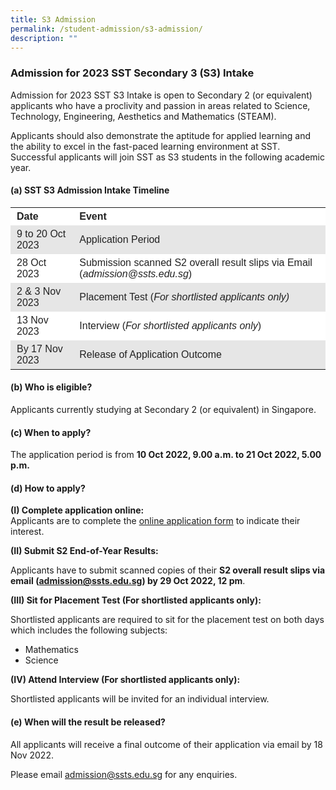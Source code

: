 ```yaml
---
title: S3 Admission
permalink: /student-admission/s3-admission/
description: ""
---
```

### Admission for 2023 SST Secondary 3 (S3) Intake

Admission for 2023 SST S3 Intake is open to Secondary 2 (or equivalent) applicants who have a proclivity and passion in areas related to Science, Technology, Engineering, Aesthetics and Mathematics (STEAM). 

Applicants should also demonstrate the aptitude for applied learning and the ability to excel in the fast-paced learning environment at SST. Successful applicants will join SST as S3 students in the following academic year.

#### (a) SST S3 Admission Intake Timeline

<table style="box-sizing: inherit; border-collapse: collapse; border-spacing: 0px; width: 820px; max-width: 100%; color: rgb(34, 34, 34); font-family: &quot;Source Sans Pro&quot;, sans-serif; font-size: 16px; font-style: normal; font-variant-ligatures: normal; font-variant-caps: normal; font-weight: 400; letter-spacing: normal; orphans: 2; text-align: start; text-transform: none; white-space: normal; widows: 2; word-spacing: 0px; -webkit-text-stroke-width: 0px; background-color: rgb(255, 255, 255); text-decoration-thickness: initial; text-decoration-style: initial; text-decoration-color: initial;"><tbody style="box-sizing: inherit;"><tr style="box-sizing: inherit; background: rgb(255, 255, 255);"><td style="box-sizing: inherit; padding: 5px 10px;"><strong style="box-sizing: inherit; font-weight: bold;">Date</strong></td><td style="box-sizing: inherit; padding: 5px 10px;"><strong style="box-sizing: inherit; font-weight: bold;">Event</strong></td></tr><tr style="box-sizing: inherit; background: rgb(230, 230, 230);"><td style="box-sizing: inherit; padding: 5px 10px;">9 to 20 Oct 2023</td><td style="box-sizing: inherit; padding: 5px 10px;">Application Period</td></tr><tr style="box-sizing: inherit; background: rgb(255, 255, 255);"><td style="box-sizing: inherit; padding: 5px 10px;">28 Oct 2023</td><td style="box-sizing: inherit; padding: 5px 10px;">Submission scanned S2 overall result slips via Email (<em style="box-sizing: inherit;">admission@ssts.edu.sg</em>)</td></tr><tr style="box-sizing: inherit; background: rgb(230, 230, 230);"><td style="box-sizing: inherit; padding: 5px 10px;">2 &amp; 3 Nov 2023</td><td style="box-sizing: inherit; padding: 5px 10px;">Placement Test (<em style="box-sizing: inherit;">For shortlisted applicants only)</em></td></tr><tr style="box-sizing: inherit; background: rgb(255, 255, 255);"><td style="box-sizing: inherit; padding: 5px 10px;">13 Nov 2023</td><td style="box-sizing: inherit; padding: 5px 10px;">Interview (<em style="box-sizing: inherit;">For shortlisted applicants only</em>)</td></tr><tr style="box-sizing: inherit; background: rgb(230, 230, 230);"><td style="box-sizing: inherit; padding: 5px 10px;">By 17 Nov 2023</td><td style="box-sizing: inherit; padding: 5px 10px;">Release of Application Outcome</td></tr></tbody></table>

#### (b) Who is eligible?

Applicants currently studying at Secondary 2 (or equivalent) in Singapore.

#### (c) When to apply?

The application period is from **10 Oct 2022, 9.00 a.m. to 21 Oct 2022, 5.00 p.m.**

#### (d) How to apply?

**(I) Complete application online:**  
Applicants are to complete the&nbsp;[online application form](https://form.gov.sg/6332543aeb453b0012ecb898) to indicate their interest.

**(II) Submit S2 End-of-Year Results:**

Applicants have to submit scanned copies of their **S2 overall result slips via email (admission@ssts.edu.sg) by 29 Oct 2022, 12 pm**.

**(III) Sit for Placement Test (For shortlisted applicants only):**

Shortlisted applicants are required to sit for the placement test on both days which includes the following subjects:

*   Mathematics
*   Science

**(IV) Attend Interview (For shortlisted applicants only):**

Shortlisted applicants will be invited for an individual interview.

#### (e) When will the result be released?

All applicants will receive a final outcome of their application via email by 18 Nov 2022.

Please email&nbsp;[admission@ssts.edu.sg](mailto:admission@ssts.edu.sg) for any enquiries.